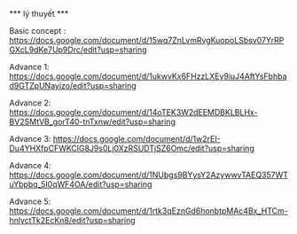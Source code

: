 *** lý thuyết ***

Basic concept : https://docs.google.com/document/d/15wq7ZnLvmRvgKuopoLSbsv07YrRPGXcL9dKe7Up9Drc/edit?usp=sharing

Advance 1: https://docs.google.com/document/d/1ukwvKx6FHzzLXEy9iuJ4AftYsFbhbad9GTZpUNayizo/edit?usp=sharing

Advance 2: https://docs.google.com/document/d/14oTEK3W2dEEMDBKLBLHx-BV2SMtVB_gorT40-tnTxnw/edit?usp=sharing

Advance 3: https://docs.google.com/document/d/1w2rEI-Du4YHXfpCFWKClG8J9s0Lj0XzRSUDTjSZ6Omc/edit?usp=sharing

Advance 4: https://docs.google.com/document/d/1NUbgs9BYysY2AzywwvTAEQ357WTuYbpbq_5I0qWF4OA/edit?usp=sharing

Advance 5: https://docs.google.com/document/d/1rtk3qEznGd6honbtpMAc4Bx_HTCm-hnlyctTk2EcKn8/edit?usp=sharing
